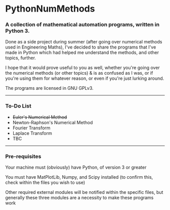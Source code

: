 # PythonNumMethods
### A collection of mathematical automation programs, written in Python 3.

Done as a side project during summer (after going over numerical methods used in Engineering Maths), I've decided to share the programs that I've made in Python which had helped me understand the methods, and other topics, further.

I hope that it would prove useful to you as well, whether you're going over the numerical methods (or other topics) & is as confused as I was, or if you're using them for whatever reason, or even if you're just lurking around.

The programs are licensed in GNU GPLv3.

***

### To-Do List

- ~~Euler's Numerical Method~~
- Newton-Raphson's Numerical Method
- Fourier Transform
- Laplace Transform
- TBC

***

### Pre-requisites

Your machine must (obviously) have Python, of version 3 or greater

You must have MatPlotLib, Numpy, and Scipy installed (to confirm this, check within the files you wish to use)

Other required external modules will be notified within the specific files, but generally these three modules are a necessity to make these programs work

